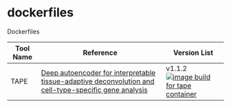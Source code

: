 # dockerfiles
Dockerfiles

| Tool Name   | Reference                     | Version List       | 
|-------------|-------------------------------|--------------------|
| TAPE        |[Deep autoencoder for interpretable tissue-adaptive deconvolution and cell-type-specific gene analysis](https://www.nature.com/articles/s41467-022-34550-9)          |v1.1.2 [![image build for tape container](https://github.com/loganylchen/dockerfiles/actions/workflows/tools_tape_build.yaml/badge.svg)](https://github.com/loganylchen/dockerfiles/actions/workflows/tools_tape_build.yaml) | 

